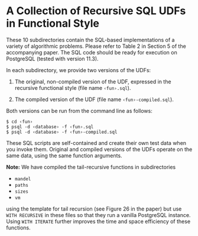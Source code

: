 # A Collection of Recursive SQL UDFs in Functional Style

These 10 subdirectories contain the SQL-based implementations of
a variety of algorithmic problems.  Please refer to Table 2 in
Section 5 of the accompanying paper.  The SQL code should be
ready for execution on PostgreSQL (tested with
version 11.3).

In each subdirectory, we provide two versions of the UDFs:

1. The original, non-compiled version of the UDF, expressed in the recursive
   functional style (file name `‹fun›.sql`).

2. The compiled version of the UDF (file name `‹fun›-compiled.sql`).

Both versions can be run from the command line as follows:

~~~
$ cd ‹fun›
$ psql -d ‹database› -f ‹fun›.sql
$ psql -d ‹database› -f ‹fun›-compiled.sql
~~~

These SQL scripts are self-contained and create their own test
data when you invoke them.  Original and compiled versions
of the UDFs operate on the same data, using the same function
arguments.

**Note:** 
We have compiled the tail-recursive functions in subdirectories

- `mandel`
- `paths`
- `sizes`
- `vm`

using the template for tail recursion (see Figure 26 in the paper) but
use `WITH RECURSIVE` in these files so that they run a vanilla PostgreSQL
instance.  Using `WITH ITERATE` further improves the time and
space efficiency of these functions.
